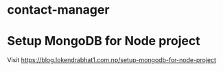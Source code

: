 # contact-manager
# Setup MongoDB for Node project
Visit 
https://blog.lokendrabhat1.com.np/setup-mongodb-for-node-project

